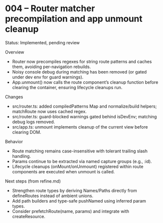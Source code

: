 # 004 – Router matcher precompilation and app unmount cleanup

Status: Implemented, pending review

Overview
- Router now precompiles regexes for string route patterns and caches them, avoiding per-navigation rebuilds.
- Noisy console debug during matching has been removed (or gated under dev env for guard warnings).
- App.unmount() now calls the route component’s cleanup function before clearing the container, ensuring lifecycle cleanups run.

Changes
- src/router.ts: added compiledPatterns Map and normalize/build helpers; matchRoute now uses cached regex.
- src/router.ts: guard-blocked warnings gated behind isDevEnv; matching debug logs removed.
- src/app.ts: unmount implements cleanup of the current view before clearing DOM.

Behavior
- Route matching remains case-insensitive with tolerant trailing slash handling.
- Params continue to be extracted via named capture groups (e.g., :id).
- Lifecycle cleanups (onMount/onUnmount) registered within route components are executed when unmount is called.

Next steps (from refine.md)
- Strengthen route types by deriving Names/Paths directly from defineRoutes instead of ambient unions.
- Add path builders and type-safe pushNamed using inferred param types.
- Consider prefetchRoute(name, params) and integrate with createResource.